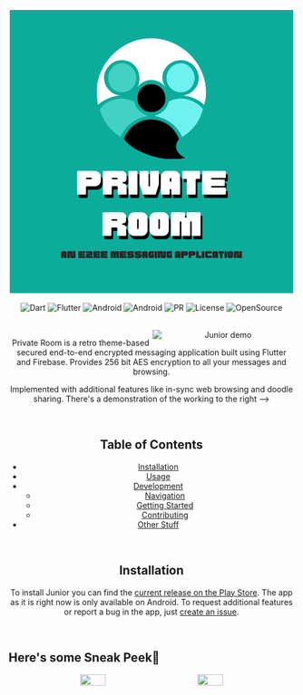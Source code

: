 <p align= "center"><img src="https://github.com/Maulik-Khandelwal/PrivateRoom/blob/master/Images/Icon.png"></p>
 
<div align="center">
	
![Dart](https://img.shields.io/badge/Dart-blue?style=for-the-badge&logo=dart&logoColor=white)
![Flutter](https://img.shields.io/badge/Flutter-lightblue?style=for-the-badge&logo=flutter&logoColor=darkblue)
![Android](https://img.shields.io/badge/Android-lightgreen?style=for-the-badge&logo=android&logoColor=darkgreen)
![Android](https://img.shields.io/badge/Firebase-lightyellow?style=for-the-badge&logo=firebase&logoColor=orange)
![PR](https://img.shields.io/badge/PRs-welcome-red?style=for-the-badge)
![License](https://img.shields.io/badge/License-GPL3-purple?style=for-the-badge)
![OpenSource](https://img.shields.io/badge/Open%20Source-greun?style=for-the-badge)

<br>

<img align="right" width="250" src="https://github.com/OverPoweredDev/Junior/blob/master/misc/Junior_demo.gif" alt="Junior demo">

Private Room is a retro theme-based secured end-to-end encrypted messaging application built using Flutter and Firebase. Provides 256 bit AES encryption to all your messages and browsing.
	
Implemented with additional features like in-sync web browsing and doodle sharing. There's a demonstration of the working to the right ⟶


<br>

## Table of Contents

- [Installation](#installation)
- [Usage](#usage)
- [Development](#development)
    - [Navigation](#navigation)
    - [Getting Started](#getting-started)
    - [Contributing](#contributing)
- [Other Stuff](#other-stuff)

<br>

## Installation

To install Junior you can find the [current release on the Play Store](https://play.google.com/store/apps/details?id=com.overpowereddev.junior.src). The app as it is right now is only available on Android. To request additional features or report a bug in the app, just [create an issue](https://github.com/OverPoweredDev/Junior/issues/new/choose).

<br>

<h2 align= "left"><b>Here's some Sneak Peek🧐</b></h2>

<p align= "center"><img width=30% height=30% src="images/splash.gif">&ensp;&ensp;&ensp;&ensp;&ensp;&ensp;&ensp;&ensp;<img width=30% height=30% src="images/transition.gif"></p>
